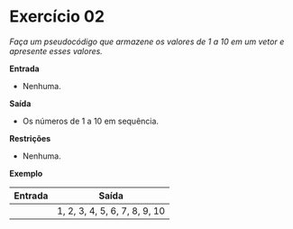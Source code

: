 # Exercício 02

*Faça um pseudocódigo que armazene os valores de 1 a 10 em um vetor e apresente esses valores.*

**Entrada**

- Nenhuma.

**Saída**

- Os números de 1 a 10 em sequência.

**Restrições**

- Nenhuma.

**Exemplo**

| Entrada | Saída                   |
|---------|-------------------------|
|         | 1, 2, 3, 4, 5, 6, 7, 8, 9, 10 | 
